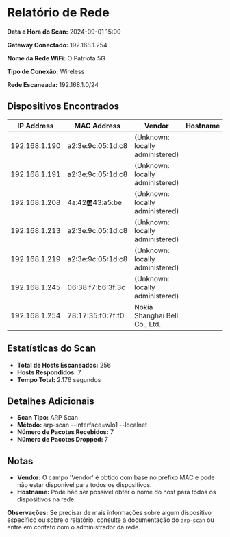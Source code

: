 # Relatório de Rede

**Data e Hora do Scan:** 2024-09-01 15:00

**Gateway Conectado:** 192.168.1.254

**Nome da Rede WiFi:** O Patriota 5G

**Tipo de Conexão:** Wireless

**Rede Escaneada:** 192.168.1.0/24

## Dispositivos Encontrados

| IP Address     | MAC Address          | Vendor                    | Hostname           |
|----------------|-----------------------|---------------------------|--------------------|
| 192.168.1.190   | a2:3e:9c:05:1d:c8 | (Unknown: locally administered) |                    |
| 192.168.1.191   | a2:3e:9c:05:1d:c8 | (Unknown: locally administered) |                    |
| 192.168.1.208   | 4a:42:ab:43:a5:be | (Unknown: locally administered) |                    |
| 192.168.1.213   | a2:3e:9c:05:1d:c8 | (Unknown: locally administered) |                    |
| 192.168.1.219   | a2:3e:9c:05:1d:c8 | (Unknown: locally administered) |                    |
| 192.168.1.245   | 06:38:f7:b6:3f:3c | (Unknown: locally administered) |                    |
| 192.168.1.254   | 78:17:35:f0:7f:f0 | Nokia Shanghai Bell Co., Ltd. |                    |

## Estatísticas do Scan

- **Total de Hosts Escaneados:** 256
- **Hosts Respondidos:** 7
- **Tempo Total:** 2.176 segundos

## Detalhes Adicionais

- **Scan Tipo:** ARP Scan
- **Método:** arp-scan --interface=wlo1 --localnet
- **Número de Pacotes Recebidos:** 7
- **Número de Pacotes Dropped:** 7

## Notas

- **Vendor:** O campo 'Vendor' é obtido com base no prefixo MAC e pode não estar disponível para todos os dispositivos.
- **Hostname:** Pode não ser possível obter o nome do host para todos os dispositivos na rede.

**Observações:** Se precisar de mais informações sobre algum dispositivo específico ou sobre o relatório, consulte a documentação do `arp-scan` ou entre em contato com o administrador da rede.
